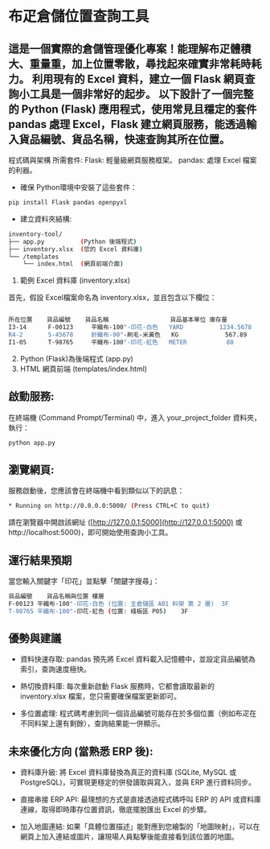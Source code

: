 # 布疋倉儲位置查詢工具

## 這是一個實際的倉儲管理優化專案！能理解布疋體積大、重量重，加上位置零散，尋找起來確實非常耗時耗力。 利用現有的 Excel 資料，建立一個 Flask 網頁查詢小工具是一個非常好的起步。  以下設計了一個完整的 Python (Flask) 應用程式，使用常見且穩定的套件 pandas 處理 Excel，Flask 建立網頁服務，能透過輸入貨品編號、貨品名稱，快速查詢其所在位置。

程式碼與架構
所需套件:
Flask: 輕量級網頁服務框架。
pandas: 處理 Excel 檔案的利器。

* 確保 Python環境中安裝了這些套件：
```bash
pip install Flask pandas openpyxl
```

* 建立資料夾結構:
```bash
inventory-tool/
├── app.py          (Python 後端程式)
├── inventory.xlsx  (您的 Excel 資料庫)
└── /templates
    └── index.html  (網頁前端介面)
```


1. 範例 Excel 資料庫 (inventory.xlsx)

首先，假設 Excel檔案命名為 inventory.xlsx，並且包含以下欄位：
```bash

所在位置	貨品編號	貨品名稱	             貨品基本單位	庫存量
I3-14	   F-00123	   平織布-100"-印花-白色	YARD	      1234.5678
R4-2	   S-45678	   針織布-90"-刷毛-米黃色	KG	           567.89
I1-05	   T-98765	   平織布-100"-印花-紅色	METER	        88

```

2. Python (Flask)為後端程式 (app.py)
3. HTML 網頁前端 (templates/index.html)

## 啟動服務:
在終端機 (Command Prompt/Terminal) 中，進入 your_project_folder 資料夾，執行：
```bash
python app.py
```

## 瀏覽網頁:
服務啟動後，您應該會在終端機中看到類似以下的訊息：
```bash
* Running on http://0.0.0.0:5000/ (Press CTRL+C to quit)
```
請在瀏覽器中開啟該網址 ([http://127.0.0.1:5000](http://127.0.0.1:5000) 或 http://localhost:5000)，即可開始使用查詢小工具。



## 運行結果預期
當您輸入關鍵字「印花」並點擊「關鍵字搜尋」：
```bash
貨品編號	貨品名稱與位置	樓層
F-00123	平織布-100"-印花-白色 (位置: 主倉儲區 A01 料架 第 2 層)	3F
T-98765	平織布-100"-印花-紅色 (位置: 棧板區 P05)	3F
```

## 優勢與建議
* 資料快速存取: pandas 預先將 Excel 資料載入記憶體中，並設定貨品編號為索引，查詢速度極快。

* 熱切換資料庫: 每次重新啟動 Flask 服務時，它都會讀取最新的 inventory.xlsx 檔案，您只需要確保檔案更新即可。

* 多位置處理: 程式碼考慮到同一個貨品編號可能存在於多個位置（例如布疋在不同料架上還有剩餘），查詢結果能一併顯示。

## 未來優化方向 (當熟悉 ERP 後):

* 資料庫升級: 將 Excel 資料庫替換為真正的資料庫 (SQLite, MySQL 或 PostgreSQL)，可實現更穩定的併發讀取與寫入，並與 ERP 進行資料同步。

* 直接串接 ERP API: 最理想的方式是直接透過程式碼呼叫 ERP 的 API 或資料庫連線，取得即時庫存位置資訊，徹底擺脫匯出 Excel 的步驟。

* 加入地圖連結: 如果「具體位置描述」能對應到您繪製的「地圖映射」，可以在網頁上加入連結或圖片，讓現場人員點擊後能直接看到該位置的地圖。
